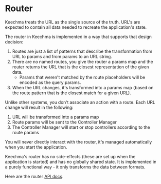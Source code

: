 # Router

Keechma treats the URL as the single source of the truth. URL's are expected to contain all data needed to recreate the application's state.

The router in Keechma is implemented in a way that supports that design decision:

1. Routes are just a list of patterns that describe the transformation from URL to params and from params to an URL string.
2. There are no named routes, you give the router a params map and the router returns the URL that is the closest representation of the given data.
    - Params that weren't matched by the route placeholders will be encoded as the query params.
3. When the URL changes, it's transformed into a params map (based on the route pattern that is the closest match for a given URL).

Unlike other systems, you don't associate an action with a route. Each URL change will result in the following:

1. URL will be transformed into a params map
2. Route params will be sent to the Controller Manager
3. The Controller Manager will start or stop controllers according to the route params

You will never directly interact with the router, it's managed automatically when you start the application.

Keechma's router has no side-effects (these are set up when the application is started) and has no globally shared state. It is implemented in a purely functional way - it only transforms the data between formats.

Here are the router [API docs](/api/router/).

